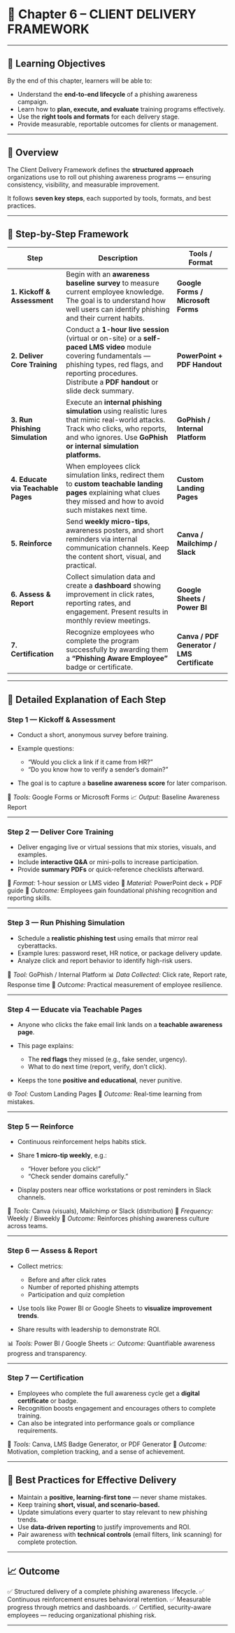 # 🔹 **Chapter 6 – CLIENT DELIVERY FRAMEWORK**

---

## 🧠 **Learning Objectives**

By the end of this chapter, learners will be able to:

* Understand the **end-to-end lifecycle** of a phishing awareness campaign.
* Learn how to **plan, execute, and evaluate** training programs effectively.
* Use the **right tools and formats** for each delivery stage.
* Provide measurable, reportable outcomes for clients or management.

---

## 🧩 **Overview**

The Client Delivery Framework defines the **structured approach** organizations use to roll out phishing awareness programs — ensuring consistency, visibility, and measurable improvement.

It follows **seven key steps**, each supported by tools, formats, and best practices.

---

## 🧱 **Step-by-Step Framework**

| **Step**                           | **Description**                                                                                                                                                                                                              | **Tools / Format**                          |
| ---------------------------------- | ---------------------------------------------------------------------------------------------------------------------------------------------------------------------------------------------------------------------------- | ------------------------------------------- |
| **1. Kickoff & Assessment**        | Begin with an **awareness baseline survey** to measure current employee knowledge. The goal is to understand how well users can identify phishing and their current habits.                                                  | **Google Forms / Microsoft Forms**          |
| **2. Deliver Core Training**       | Conduct a **1-hour live session** (virtual or on-site) or a **self-paced LMS video** module covering fundamentals — phishing types, red flags, and reporting procedures. Distribute a **PDF handout** or slide deck summary. | **PowerPoint + PDF Handout**                |
| **3. Run Phishing Simulation**     | Execute an **internal phishing simulation** using realistic lures that mimic real-world attacks. Track who clicks, who reports, and who ignores. Use **GoPhish or internal simulation platforms.**                           | **GoPhish / Internal Platform**             |
| **4. Educate via Teachable Pages** | When employees click simulation links, redirect them to **custom teachable landing pages** explaining what clues they missed and how to avoid such mistakes next time.                                                       | **Custom Landing Pages**                    |
| **5. Reinforce**                   | Send **weekly micro-tips**, awareness posters, and short reminders via internal communication channels. Keep the content short, visual, and practical.                                                                       | **Canva / Mailchimp / Slack**               |
| **6. Assess & Report**             | Collect simulation data and create a **dashboard** showing improvement in click rates, reporting rates, and engagement. Present results in monthly review meetings.                                                          | **Google Sheets / Power BI**                |
| **7. Certification**               | Recognize employees who complete the program successfully by awarding them a **“Phishing Aware Employee”** badge or certificate.                                                                                             | **Canva / PDF Generator / LMS Certificate** |

---

## 🧩 **Detailed Explanation of Each Step**

### **Step 1 — Kickoff & Assessment**

* Conduct a short, anonymous survey before training.
* Example questions:

  * “Would you click a link if it came from HR?”
  * “Do you know how to verify a sender’s domain?”
* The goal is to capture a **baseline awareness score** for later comparison.

🔧 *Tools:* Google Forms or Microsoft Forms
📈 *Output:* Baseline Awareness Report

---

### **Step 2 — Deliver Core Training**

* Deliver engaging live or virtual sessions that mix stories, visuals, and examples.
* Include **interactive Q&A** or mini-polls to increase participation.
* Provide **summary PDFs** or quick-reference checklists afterward.

🎥 *Format:* 1-hour session or LMS video
📘 *Material:* PowerPoint deck + PDF guide
🎯 *Outcome:* Employees gain foundational phishing recognition and reporting skills.

---

### **Step 3 — Run Phishing Simulation**

* Schedule a **realistic phishing test** using emails that mirror real cyberattacks.
* Example lures: password reset, HR notice, or package delivery update.
* Analyze click and report behavior to identify high-risk users.

🧰 *Tool:* GoPhish / Internal Platform
📊 *Data Collected:* Click rate, Report rate, Response time
🎯 *Outcome:* Practical measurement of employee resilience.

---

### **Step 4 — Educate via Teachable Pages**

* Anyone who clicks the fake email link lands on a **teachable awareness page**.
* This page explains:

  * The **red flags** they missed (e.g., fake sender, urgency).
  * What to do next time (report, verify, don’t click).
* Keeps the tone **positive and educational**, never punitive.

🌐 *Tool:* Custom Landing Pages
🧠 *Outcome:* Real-time learning from mistakes.

---

### **Step 5 — Reinforce**

* Continuous reinforcement helps habits stick.
* Share **1 micro-tip weekly**, e.g.:

  * “Hover before you click!”
  * “Check sender domains carefully.”
* Display posters near office workstations or post reminders in Slack channels.

🎨 *Tools:* Canva (visuals), Mailchimp or Slack (distribution)
📅 *Frequency:* Weekly / Biweekly
🎯 *Outcome:* Reinforces phishing awareness culture across teams.

---

### **Step 6 — Assess & Report**

* Collect metrics:

  * Before and after click rates
  * Number of reported phishing attempts
  * Participation and quiz completion
* Use tools like Power BI or Google Sheets to **visualize improvement trends**.
* Share results with leadership to demonstrate ROI.

📊 *Tools:* Power BI / Google Sheets
📈 *Outcome:* Quantifiable awareness progress and transparency.

---

### **Step 7 — Certification**

* Employees who complete the full awareness cycle get a **digital certificate** or badge.
* Recognition boosts engagement and encourages others to complete training.
* Can also be integrated into performance goals or compliance requirements.

🏅 *Tools:* Canva, LMS Badge Generator, or PDF Generator
🎯 *Outcome:* Motivation, completion tracking, and a sense of achievement.

---

## 🧠 **Best Practices for Effective Delivery**

* Maintain a **positive, learning-first tone** — never shame mistakes.
* Keep training **short, visual, and scenario-based.**
* Update simulations every quarter to stay relevant to new phishing trends.
* Use **data-driven reporting** to justify improvements and ROI.
* Pair awareness with **technical controls** (email filters, link scanning) for complete protection.

---

## 📈 **Outcome**

✅ Structured delivery of a complete phishing awareness lifecycle.
✅ Continuous reinforcement ensures behavioral retention.
✅ Measurable progress through metrics and dashboards.
✅ Certified, security-aware employees — reducing organizational phishing risk.

---

